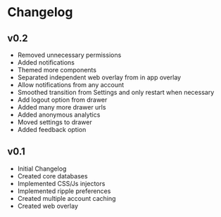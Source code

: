 # Changelog

## v0.2
* Removed unnecessary permissions
* Added notifications
* Themed more components
* Separated independent web overlay from in app overlay
* Allow notifications from any account
* Smoothed transition from Settings and only restart when necessary
* Add logout option from drawer
* Added many more drawer urls
* Added anonymous analytics
* Moved settings to drawer
* Added feedback option

## v0.1
* Initial Changelog
* Created core databases
* Implemented CSS/Js injectors
* Implemented ripple preferences
* Created multiple account caching
* Created web overlay
